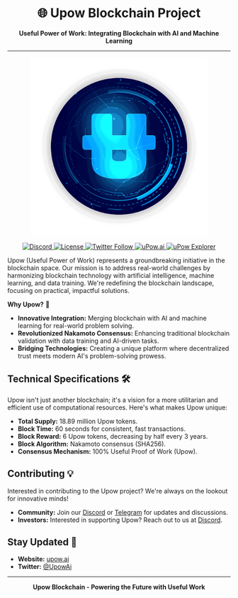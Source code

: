 <h1 align="center">🌐 Upow Blockchain Project</h1>
<p align="center">
  <strong>Useful Power of Work: Integrating Blockchain with AI and Machine Learning</strong>
</p>

---

<p align="center">
  <img src="https://raw.githubusercontent.com/upowai/upowai/main/logocompressed.png" alt="Upow Logo" width="400"/>
</p>

<!-- Badges -->
<p align="center">
  <a href="https://discord.gg/f2Vy5SpdB2">
    <img src="https://img.shields.io/discord/1186181691874746438.svg" alt="Discord"/>
  </a>
  <a href="https://choosealicense.com/licenses/isc/">
    <img src="https://img.shields.io/badge/License-MIT-yellow.svg" alt="License"/>
  </a>
  <a href="https://twitter.com/Upow_Ai">
    <img src="https://img.shields.io/twitter/follow/Upow_Ai?style=social" alt="Twitter Follow"/>
  </a>
<a href="https://upow.ai">
  <img src="https://img.shields.io/website?down_color=red&down_message=down&up_color=green&up_message=up&label=uPow.ai&url=https%3A%2F%2Fupow.ai" alt="uPow.ai"/>
</a>
 <a href="https://explorer.upow.ai">
  <img src="https://img.shields.io/website?down_color=red&down_message=down&up_color=green&up_message=up&label=uPow%20Explorer&url=https%3A%2F%2Fexplorer.upow.ai" alt="uPow Explorer"/>
</a>

</p>


Upow (Useful Power of Work) represents a groundbreaking initiative in the blockchain space. Our mission is to address real-world challenges by harmonizing blockchain technology with artificial intelligence, machine learning, and data training. We're redefining the blockchain landscape, focusing on practical, impactful solutions.

**Why Upow?** 🚀

- **Innovative Integration:** Merging blockchain with AI and machine learning for real-world problem solving.
- **Revolutionized Nakamoto Consensus:** Enhancing traditional blockchain validation with data training and AI-driven tasks.
- **Bridging Technologies:** Creating a unique platform where decentralized trust meets modern AI's problem-solving prowess.

## Technical Specifications 🛠️

Upow isn't just another blockchain; it's a vision for a more utilitarian and efficient use of computational resources. Here's what makes Upow unique:

- **Total Supply:** 18.89 million Upow tokens.
- **Block Time:** 60 seconds for consistent, fast transactions.
- **Block Reward:** 6 Upow tokens, decreasing by half every 3 years.
- **Block Algorithm:** Nakamoto consensus (SHA256).
- **Consensus Mechanism:** 100% Useful Proof of Work (Upow).

## Contributing 💡

Interested in contributing to the Upow project? We're always on the lookout for innovative minds!
- **Community:** Join our [Discord](https://discord.gg/f2Vy5SpdB2) or [Telegram](https://t.me/upowcoin) for updates and discussions.
- **Investors:** Interested in supporting Upow? Reach out to us at [Discord](https://discord.gg/f2Vy5SpdB2).

## Stay Updated 📢

- **Website:** [upow.ai](https://upow.ai)
- **Twitter:** [@UpowAi](https://twitter.com/Upow_ai)


---

<p align="center">
  <strong>Upow Blockchain - Powering the Future with Useful Work</strong>
</p>

